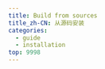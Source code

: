 ```yaml
---
title: Build from sources
title_zh-CN: 从源码安装
categories:
  - guide
  - installation
top: 9998
---
```


<WorkInProgress />
